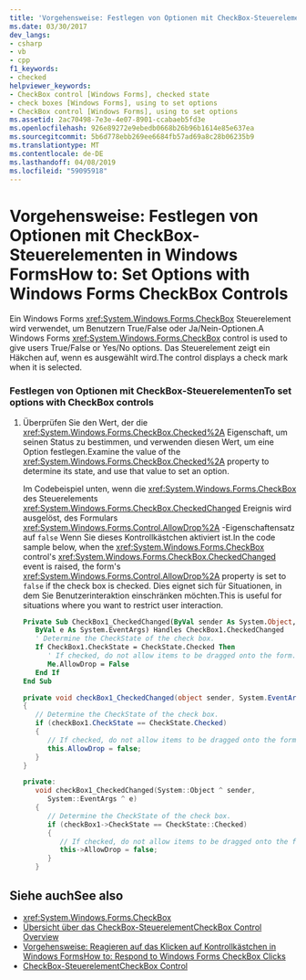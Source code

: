 ```yaml
---
title: 'Vorgehensweise: Festlegen von Optionen mit CheckBox-Steuerelementen in Windows Forms'
ms.date: 03/30/2017
dev_langs:
- csharp
- vb
- cpp
f1_keywords:
- checked
helpviewer_keywords:
- CheckBox control [Windows Forms], checked state
- check boxes [Windows Forms], using to set options
- CheckBox control [Windows Forms], using to set options
ms.assetid: 2ac70498-7e3e-4e07-8901-ccabaeb5fd3e
ms.openlocfilehash: 926e89272e9ebedb0668b26b96b1614e85e637ea
ms.sourcegitcommit: 5b6d778ebb269ee6684fb57ad69a8c28b06235b9
ms.translationtype: MT
ms.contentlocale: de-DE
ms.lasthandoff: 04/08/2019
ms.locfileid: "59095918"
---
```

# <a name="how-to-set-options-with-windows-forms-checkbox-controls"></a><span data-ttu-id="2c0d1-102">Vorgehensweise: Festlegen von Optionen mit CheckBox-Steuerelementen in Windows Forms</span><span class="sxs-lookup"><span data-stu-id="2c0d1-102">How to: Set Options with Windows Forms CheckBox Controls</span></span>
<span data-ttu-id="2c0d1-103">Ein Windows Forms <xref:System.Windows.Forms.CheckBox> Steuerelement wird verwendet, um Benutzern True/False oder Ja/Nein-Optionen.</span><span class="sxs-lookup"><span data-stu-id="2c0d1-103">A Windows Forms <xref:System.Windows.Forms.CheckBox> control is used to give users True/False or Yes/No options.</span></span> <span data-ttu-id="2c0d1-104">Das Steuerelement zeigt ein Häkchen auf, wenn es ausgewählt wird.</span><span class="sxs-lookup"><span data-stu-id="2c0d1-104">The control displays a check mark when it is selected.</span></span>  
  
### <a name="to-set-options-with-checkbox-controls"></a><span data-ttu-id="2c0d1-105">Festlegen von Optionen mit CheckBox-Steuerelementen</span><span class="sxs-lookup"><span data-stu-id="2c0d1-105">To set options with CheckBox controls</span></span>  
  
1.  <span data-ttu-id="2c0d1-106">Überprüfen Sie den Wert, der die <xref:System.Windows.Forms.CheckBox.Checked%2A> Eigenschaft, um seinen Status zu bestimmen, und verwenden diesen Wert, um eine Option festlegen.</span><span class="sxs-lookup"><span data-stu-id="2c0d1-106">Examine the value of the <xref:System.Windows.Forms.CheckBox.Checked%2A> property to determine its state, and use that value to set an option.</span></span>  
  
     <span data-ttu-id="2c0d1-107">Im Codebeispiel unten, wenn die <xref:System.Windows.Forms.CheckBox> des Steuerelements <xref:System.Windows.Forms.CheckBox.CheckedChanged> Ereignis wird ausgelöst, des Formulars <xref:System.Windows.Forms.Control.AllowDrop%2A> -Eigenschaftensatz auf `false` Wenn Sie dieses Kontrollkästchen aktiviert ist.</span><span class="sxs-lookup"><span data-stu-id="2c0d1-107">In the code sample below, when the <xref:System.Windows.Forms.CheckBox> control's <xref:System.Windows.Forms.CheckBox.CheckedChanged> event is raised, the form's <xref:System.Windows.Forms.Control.AllowDrop%2A> property is set to `false` if the check box is checked.</span></span> <span data-ttu-id="2c0d1-108">Dies eignet sich für Situationen, in dem Sie Benutzerinteraktion einschränken möchten.</span><span class="sxs-lookup"><span data-stu-id="2c0d1-108">This is useful for situations where you want to restrict user interaction.</span></span>  
  
    ```vb  
    Private Sub CheckBox1_CheckedChanged(ByVal sender As System.Object, _  
       ByVal e As System.EventArgs) Handles CheckBox1.CheckedChanged  
       ' Determine the CheckState of the check box.  
       If CheckBox1.CheckState = CheckState.Checked Then  
          ' If checked, do not allow items to be dragged onto the form.  
          Me.AllowDrop = False  
       End If  
    End Sub  
    ```  
  
    ```csharp  
    private void checkBox1_CheckedChanged(object sender, System.EventArgs e)  
    {  
       // Determine the CheckState of the check box.  
       if (checkBox1.CheckState == CheckState.Checked)   
       {  
          // If checked, do not allow items to be dragged onto the form.  
          this.AllowDrop = false;  
       }  
    }  
    ```  
  
    ```cpp  
    private:  
       void checkBox1_CheckedChanged(System::Object ^ sender,  
          System::EventArgs ^ e)  
       {  
          // Determine the CheckState of the check box.  
          if (checkBox1->CheckState == CheckState::Checked)   
          {  
             // If checked, do not allow items to be dragged onto the form.  
             this->AllowDrop = false;  
          }  
       }  
    ```  
  
## <a name="see-also"></a><span data-ttu-id="2c0d1-109">Siehe auch</span><span class="sxs-lookup"><span data-stu-id="2c0d1-109">See also</span></span>

- <xref:System.Windows.Forms.CheckBox>
- [<span data-ttu-id="2c0d1-110">Übersicht über das CheckBox-Steuerelement</span><span class="sxs-lookup"><span data-stu-id="2c0d1-110">CheckBox Control Overview</span></span>](checkbox-control-overview-windows-forms.md)
- [<span data-ttu-id="2c0d1-111">Vorgehensweise: Reagieren auf das Klicken auf Kontrollkästchen in Windows Forms</span><span class="sxs-lookup"><span data-stu-id="2c0d1-111">How to: Respond to Windows Forms CheckBox Clicks</span></span>](how-to-respond-to-windows-forms-checkbox-clicks.md)
- [<span data-ttu-id="2c0d1-112">CheckBox-Steuerelement</span><span class="sxs-lookup"><span data-stu-id="2c0d1-112">CheckBox Control</span></span>](checkbox-control-windows-forms.md)
